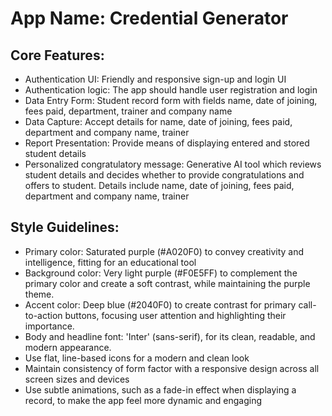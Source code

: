 # **App Name**: Credential Generator

## Core Features:

- Authentication UI: Friendly and responsive sign-up and login UI
- Authentication logic: The app should handle user registration and login
- Data Entry Form: Student record form with fields name, date of joining, fees paid, department, trainer and company name
- Data Capture: Accept details for name, date of joining, fees paid, department and company name, trainer
- Report Presentation: Provide means of displaying entered and stored student details
- Personalized congratulatory message: Generative AI tool which reviews student details and decides whether to provide congratulations and offers to student. Details include name, date of joining, fees paid, department and company name, trainer

## Style Guidelines:

- Primary color: Saturated purple (#A020F0) to convey creativity and intelligence, fitting for an educational tool
- Background color: Very light purple (#F0E5FF) to complement the primary color and create a soft contrast, while maintaining the purple theme.
- Accent color: Deep blue (#2040F0) to create contrast for primary call-to-action buttons, focusing user attention and highlighting their importance.
- Body and headline font: 'Inter' (sans-serif), for its clean, readable, and modern appearance.
- Use flat, line-based icons for a modern and clean look
- Maintain consistency of form factor with a responsive design across all screen sizes and devices
- Use subtle animations, such as a fade-in effect when displaying a record, to make the app feel more dynamic and engaging
